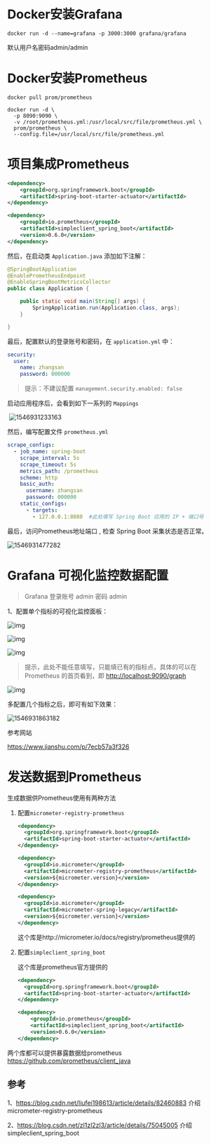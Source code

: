 

# Docker安装Grafana

```shell
docker run -d --name=grafana -p 3000:3000 grafana/grafana
```

默认用户名密码admin/admin

# Docker安装Prometheus

```shell
docker pull prom/prometheus
```

```shell
docker run -d \
  -p 8090:9090 \
  -v /root/prometheus.yml:/usr/local/src/file/prometheus.yml \
  prom/prometheus \
  --config.file=/usr/local/src/file/prometheus.yml
```

# 项目集成Prometheus

```xml
<dependency>
    <groupId>org.springframework.boot</groupId>
    <artifactId>spring-boot-starter-actuator</artifactId>
</dependency>

<dependency>
    <groupId>io.prometheus</groupId>
    <artifactId>simpleclient_spring_boot</artifactId>
    <version>0.6.0</version>
</dependency>
```

然后，在启动类 `Application.java` 添加如下注解：

```java
@SpringBootApplication
@EnablePrometheusEndpoint
@EnableSpringBootMetricsCollector
public class Application {

    public static void main(String[] args) {
        SpringApplication.run(Application.class, args);
    }

}
```

最后，配置默认的登录账号和密码，在 `application.yml` 中：

```yaml
security:
  user:
    name: zhangsan
    password: 000000
```

> 提示：不建议配置 `management.security.enabled: false`

启动应用程序后，会看到如下一系列的 `Mappings`

​	![1546931233163](assets/1546931233163.png)

然后，编写配置文件 `prometheus.yml`

```yaml
scrape_configs:
  - job_name: spring-boot
    scrape_interval: 5s
    scrape_timeout: 5s
    metrics_path: /prometheus
    scheme: http
    basic_auth:
      username: zhangsan
      password: 000000
    static_configs:
      - targets:
        - 127.0.0.1:8080  #此处填写 Spring Boot 应用的 IP + 端口号
```

最后，访问Prometheus地址端口 , 检查 Spring Boot 采集状态是否正常。

![1546931477282](assets/1546931477282.png)

# Grafana 可视化监控数据配置

> Grafana 登录账号 admin 密码 admin

1、配置单个指标的可视化监控面板：

![img](assets/3424642-7716afba5950b709.webp)



![img](assets/3424642-e3d0363d4536f424.webp)

![img](assets/3424642-010ac34b85c13ede.webp)

> 提示，此处不能任意填写，只能填已有的指标点，具体的可以在 Prometheus 的首页看到，即 [http://localhost:9090/graph](https://link.jianshu.com/?t=http://localhost:9090/graph)

![img](assets/3424642-cbded1e5761d0b1d.webp)

多配置几个指标之后，即可有如下效果：

![1546931863182](assets/1546931863182.png)

参考网站

https://www.jianshu.com/p/7ecb57a3f326



# 发送数据到Prometheus

生成数据供Prometheus使用有两种方法

1. 配置`micrometer-registry-prometheus`

   ```xml
   <dependency>
     <groupId>org.springframework.boot</groupId>
     <artifactId>spring-boot-starter-actuator</artifactId>
   </dependency>
   
   <dependency>
     <groupId>io.micrometer</groupId>
     <artifactId>micrometer-registry-prometheus</artifactId>
     <version>${micrometer.version}</version>
   </dependency>
   
   <dependency>
     <groupId>io.micrometer</groupId>
     <artifactId>micrometer-spring-legacy</artifactId>
     <version>${micrometer.version}</version>
   </dependency>
   ```

   这个库是http://micrometer.io/docs/registry/prometheus提供的

2. 配置`simpleclient_spring_boot`

   这个库是prometheus官方提供的

   ```xml
   <dependency>
     <groupId>org.springframework.boot</groupId>
     <artifactId>spring-boot-starter-actuator</artifactId>
   </dependency>
   
   <dependency>
       <groupId>io.prometheus</groupId>
       <artifactId>simpleclient_spring_boot</artifactId>
       <version>0.6.0</version>
   </dependency>
   ```

两个库都可以提供暴露数据给prometheus https://github.com/prometheus/client_java

## 参考

1、https://blog.csdn.net/liufei198613/article/details/82460883 介绍micrometer-registry-prometheus

2、https://blog.csdn.net/zl1zl2zl3/article/details/75045005 介绍simpleclient_spring_boot